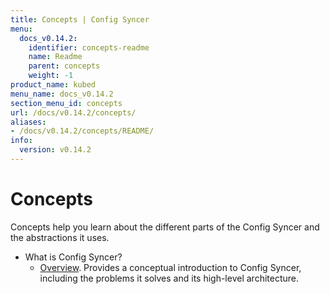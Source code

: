```yaml
---
title: Concepts | Config Syncer
menu:
  docs_v0.14.2:
    identifier: concepts-readme
    name: Readme
    parent: concepts
    weight: -1
product_name: kubed
menu_name: docs_v0.14.2
section_menu_id: concepts
url: /docs/v0.14.2/concepts/
aliases:
- /docs/v0.14.2/concepts/README/
info:
  version: v0.14.2
---
```


# Concepts

Concepts help you learn about the different parts of the Config Syncer and the abstractions it uses.

- What is Config Syncer?
  - [Overview](/docs/v0.14.2/concepts/what-is-kubed/overview). Provides a conceptual introduction to Config Syncer, including the problems it solves and its high-level architecture.
